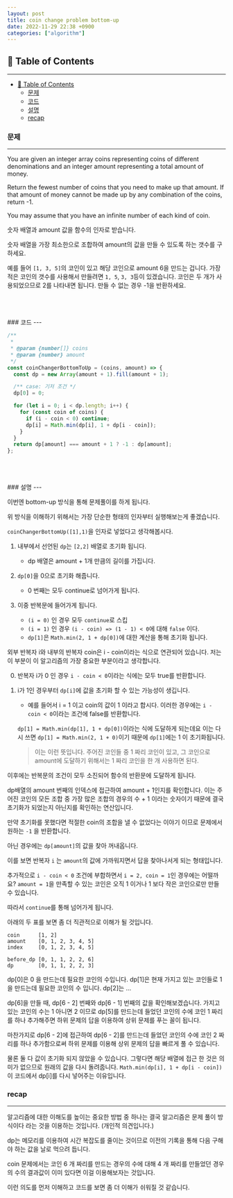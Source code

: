 ```yaml
---
layout: post
title: coin change problem bottom-up
date: 2022-11-29 22:38 +0900
categories: ["algorithm"]
---
```




## 📇 Table of Contents 
---
- [📇 Table of Contents](#-table-of-contents)
  - [문제](#문제)
  - [코드](#코드)
  - [설명](#설명)
  - [recap](#recap)



### 문제
---
You are given an integer array coins representing coins of different denominations and an integer amount representing a total amount of money.

Return the fewest number of coins that you need to make up that amount. If that amount of money cannot be made up by any combination of the coins, return -1.

You may assume that you have an infinite number of each kind of coin.

숫자 배열과 amount 값을 함수의 인자로 받습니다.

숫자 배열을 가장 최소한으로 조합하여 amount의 값을 만들 수 있도록 하는 갯수를 구하세요.

예를 들어 `[1, 3, 5]`의 코인이 있고 해당 코인으로 amount 6을 만드는 겁니다. 가장 적은 코인의 갯수를 사용해서 만들려면
`1, 5`, `3, 3`등이 있겠습니다. 코인은 두 개가 사용되었으므로 2를 나타내면 됩니다.
만들 수 없는 경우 -1을 반환하세요.

<br>
<br>
<br>
### 코드
---

```js
/**
 *
 * @param {number[]} coins
 * @param {number} amount
 */
const coinChangerBottomToUp = (coins, amount) => {
  const dp = new Array(amount + 1).fill(amount + 1);

  /** case: 기저 조건 */
  dp[0] = 0;

  for (let i = 0; i < dp.length; i++) {
    for (const coin of coins) {
      if (i - coin < 0) continue;
      dp[i] = Math.min(dp[i], 1 + dp[i - coin]);
    }
  }
  return dp[amount] === amount + 1 ? -1 : dp[amount];
};
```

<br>
<br>
<br>
### 설명
---

이번엔 bottom-up 방식을 통해 문제풀이를 하게 됩니다.

위 방식을 이해하기 위해서는 가장 단순한 형태의 인자부터 실행해보는게 좋겠습니다.

`coinChangerBottomUp([1],1)`을 인자로 넣었다고 생각해봅시다.

1. 내부에서 선언된 `dp`는 `[2,2]` 배열로 초기화 됩니다.
    - dp 배열은 amount + 1개 만큼의 길이를 가집니다.

2. `dp[0]`을 0으로 초기화 해줍니다.
    - 0 번째는 모두 continue로 넘어가게 됩니다.
3. 이중 반복문에 들어가게 됩니다.
    - `(i = 0)` 인 경우 모두 `continue`로 스킵
    - `(i = 1)` 인 경우 `(i - coin) => (1 - 1) < 0`에 대해 `false` 이다.
    - `dp[1]`은 `Math.min(2, 1 + dp[0])`에 대한 계산을 통해 초기화 됩니다.


외부 반복자 i와 내부의 반복자 coin은 i - coin이라는 식으로 연관되어 있습니다.
저는 이 부분이 이 알고리즘의 가장 중요한 부분이라고 생각합니다.


0.  반복자 i가 0 인 경우 `i - coin < 0`이라는 식에는 모두 true를 반환합니다.
1.  i가 1인 경우부터 `dp[i]`에 값을 초기화 할 수 있는 가능성이 생깁니다.
    - 예를 들어서 i = 1 이고 coin의 값이 1 이라고 합시다.
    이러한 경우에는 `i - coin < 0`이라는 조건에 false를 반환합니다.

    `dp[1] = Math.min(dp[1], 1 + dp[0])`이라는 식에 도달하게 되는데요 이는 다시 쓰면
    `dp[1] = Math.min(2, 1 + 0)`이기 때문에 `dp[1]`에는 1 이 초기화됩니다.

    > 이는 이런 뜻입니다. 주어진 코인들 중 1 짜리 코인이 있고, 그 코인으로 amount에 도달하기 위해서는
    1 짜리 코인을 한 개 사용하면 된다.

이후에는 반복문의 조건이 모두 소진되어 함수의 반환문에 도달하게 됩니다.

dp배열의 amount 번째의 인덱스에 접근하여 amount + 1인지를 확인합니다.
이는 주어진 코인의 모든 조합 중 가장 많은 조합의 경우의 수 + 1 이라는 숫자이기 때문에 
결국 초기화가 되었는지 아닌지를 확인하는 연산입니다.

만약 초기화를 못했다면 적절한 coin의 조합을 낼 수 없었다는 이야기 이므로 문제에서 원하는 `-1` 을 반환합니다.

아닌 경우에는 `dp[amount]`의 값을 찾아 꺼내옵니다.

이를 보면 반복자 `i` 는 `amount`의 값에 가까워지면서 답을 찾아나서게 되는 형태입니다.

추가적으로 `i - coin < 0` 조건에 부합하면서 `i = 2, coin = 1`인 경우에는 어떨까요?
`amount = 1`을 만족할 수 있는 코인은 오직 1 이거나 1 보다 작은 코인으로만 만들 수 있습니다.

따라서 `continue`를 통해 넘어가게 됩니다.


아래의 두 표를 보면 좀 더 직관적으로 이해가 될 것입니다.

```
coin      [1, 2]
amount    [0, 1, 2, 3, 4, 5]
index     [0, 1, 2, 3, 4, 5]

before_dp [0, 1, 1, 2, 2, 6]
dp        [0, 1, 1, 2, 2, 3]
```
dp[0]은 0 을 만드는데 필요한 코인의 수입니다.
dp[1]은 현재 가지고 있는 코인들로 1 을 만드는데 필요한 코인의 수 입니다.
dp[2]는 ...

dp[6]을 만들 때, dp[6 - 2] 번째와 dp[6 - 1] 번째의 값을 확인해보겠습니다.
가지고 있는 코인의 수는 1 아니면 2 이므로 dp[5]를 만드는데 들었던 코인의 수에 코인 1 짜리를 하나
추가해주면 하위 문제의 답을 이용하여 상위 문제를 푸는 꼴이 됩니다.

마찬가지로 dp[6 - 2]에 접근하여 dp[6 - 2]를 만드는데 들었던 코인의 수에 코인 2 짜리를 하나 추가함으로써 하위 문제를 이용해 상위 문제의 답을 빠르게 풀 수 있습니다.

물론 둘 다 값이 초기화 되지 않았을 수 있습니다. 그렇다면 해당 배열에 접근 한 것은 의미가 없으므로 
원래의 값을 다시 돌려줍니다. `Math.min(dp[i], 1 + dp[i - coin])`이 코드에서 dp[i]를 다시 넣어주는 이유입니다.

### recap
---

알고리즘에 대한 이해도를 높이는 중요한 방법 중 하나는
결국 알고리즘은 문제 풀이 방식이다 라는 것을 이용하는 것입니다. (개인적 의견입니다.)

dp는 메모리를 이용하여 시간 복잡도를 줄이는 것이므로 이전의 기록을 통해 다음 구해야 하는 값을 날로 먹으려 듭니다. 

coin 문제에서는 코인 6 개 짜리를 만드는 경우의 수에 대해 4 개 짜리를 만들었던 경우의 수의 결과값이
이미 있다면 이걸 이용해보자는 것입니다.

이런 의도를 먼저 이해하고 코드를 보면 좀 더 이해가 쉬워질 것 같습니다. 


